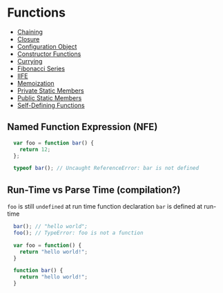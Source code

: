 # Functions

* [Chaining](./chaining.md)
* [Closure](./closure.md)
* [Configuration Object](./configuration_object.md)
* [Constructor Functions](./constructor_functions.md)
* [Currying](./currying.md)
* [Fibonacci Series](./fibonacci_series.md)
* [IIFE](./IIFE.md)
* [Memoization](./memoization.md)
* [Private Static Members](./private_static_members.md)
* [Public Static Members](./public_static_members.md)
* [Self-Defining Functions](./self_defining_functions.md)

## Named Function Expression (NFE)

```JavaScript
  var foo = function bar() {
    return 12;
  };

  typeof bar(); // Uncaught ReferenceError: bar is not defined
```

## Run-Time vs Parse Time (compilation?)

`foo` is still `undefined` at run time function declaration
`bar` is defined at run-time
```JavaScript
  bar(); // "hello world";
  foo(); // TypeError: foo is not a function

  var foo = function() {
    return "hello world!";
  }

  function bar() {
    return "hello world!";
  }
```
